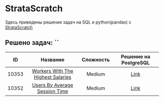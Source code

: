 # StrataScratch
Здесь приведены решения задач на SQL и python(pandas) c [StrataScratch](https://www.stratascratch.com)

## Решено задач: ``
|  ID  | Название | Сложность | Решение на PostgreSQL | 
|:---:|:-----:|:----------:|:--------:|
|10353|[Workers With The Highest Salaries](https://platform.stratascratch.com/coding/10353-workers-with-the-highest-salaries?code_type=1)|Medium|[Link](_)|
|10352|[Users By Average Session Time](https://platform.stratascratch.com/coding/10352-users-by-avg-session-time?code_type=1)|Medium|[Link](_)|
